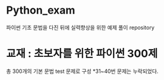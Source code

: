 # Python_exam
파이썬 기초 문법을 다진 뒤에 실력향상을 위한 예제 풀이 repository

# 교재 : 초보자를 위한 파이썬 300제
총 300개의 기본 문법 test 문제로 구성
*31~40번 문제는 누락되었다.
